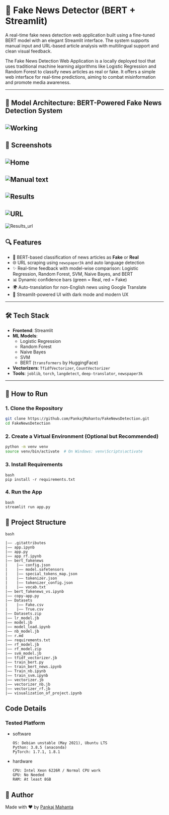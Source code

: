 
# 📰 Fake News Detector (BERT + Streamlit)

A real-time fake news detection web application built using a fine-tuned BERT model with an elegant Streamlit interface. The system supports manual input and URL-based article analysis with multilingual support and clean visual feedback.


The Fake News Detection Web Application is a locally deployed tool that uses traditional machine learning algorithms like Logistic Regression and Random Forest to classify news articles as real or fake. It offers a simple web interface for real-time predictions, aiming to combat misinformation and promote media awareness.

---
## 🧠 Model Architecture: BERT-Powered Fake News Detection System
![Working](./test-output/Fnd.png)
---
## 🧪 Screenshots
![Home](./test-output/1.png)
--
![Manual text](./test-output/2.png)
--
![Results](./test-output/3.png)
--
![URL](./test-output/4.png)
--
![Results_url](./test-output/5.png)
## 🔍 Features

- 🧠 BERT-based classification of news articles as **Fake** or **Real**
- 🌐 URL scraping using `newspaper3k` and auto language detection
- ✨ Real-time feedback with model-wise comparison: Logistic Regression, Random Forest, SVM, Naive Bayes, and BERT
- 📊 Dynamic confidence bars (green = Real, red = Fake)
- 🌍 Auto-translation for non-English news using Google Translate
- 📱 Streamlit-powered UI with dark mode and modern UX

---

## 🛠️ Tech Stack

- **Frontend**: Streamlit
- **ML Models**: 
  - Logistic Regression
  - Random Forest
  - Naive Bayes
  - SVM
  - BERT (`transformers` by HuggingFace)
- **Vectorizers**: `TfidfVectorizer`, `CountVectorizer`
- **Tools**: `joblib`, `torch`, `langdetect`, `deep-translator`, `newspaper3k`

---

## 🚀 How to Run

### 1. Clone the Repository

```bash
git clone https://github.com/PankajMahanto/FakeNewsDetection.git
cd FakeNewsDetection
```
### 2. Create a Virtual Environment (Optional but Recommended)

```bash
python -m venv venv
source venv/bin/activate  # On Windows: venv\Scripts\activate

```

### 3. Install Requirements
```
bash
pip install -r requirements.txt
```
### 4. Run the App
```
bash
streamlit run app.py
```

## 📁 Project Structure
```
bash

|—— .gitattributes
|—— app.ipynb
|—— app.py
|—— app_rf.ipynb
|—— bert_fakenews
|    |—— config.json
|    |—— model.safetensors
|    |—— special_tokens_map.json
|    |—— tokenizer.json
|    |—— tokenizer_config.json
|    |—— vocab.txt
|—— bert_fakenews_vs.ipynb
|—— copy-app.py
|—— Datasets
|    |—— Fake.csv
|    |—— True.csv
|—— Datasets.zip
|—— lr_model.jb
|—— model.jb
|—— model_load.ipynb
|—— nb_model.jb
|—— r.md
|—— requirements.txt
|—— rf_model.jb
|—— rf_model.zip
|—— svm_model.jb
|—— tfidf_vectorizer.jb
|—— train_bert.py
|—— train_bert_news.ipynb
|—— Train_nb.ipynb
|—— train_svm.ipynb
|—— vectorizer.jb
|—— vectorizer_nb.jb
|—— vectorizer_rf.jb
|—— visualization_of_project.ipynb
```
## Code Details
### Tested Platform
- software
  ```
  OS: Debian unstable (May 2021), Ubuntu LTS
  Python: 3.8.5 (anaconda)
  PyTorch: 1.7.1, 1.8.1
  ```
- hardware
  ```
  CPU: Intel Xeon 6226R / Normal CPU work
  GPU: No Needed
  RAM: At least 8GB
  ```

## 👤 Author
Made with ❤️ by  [Pankaj Mahanta](https://github.com/PankajMahanto/)